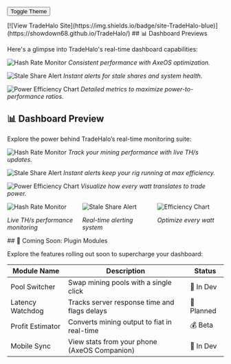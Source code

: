 <button id="toggleTheme">Toggle Theme</button>
<script>
  const button = document.getElementById("toggleTheme");
  button.addEventListener("click", () => {
    document.body.classList.toggle("dark");
    localStorage.setItem("theme", document.body.classList.contains("dark") ? "dark" : "light");
  });

  window.onload = () => {
    if (localStorage.getItem("theme") === "dark") {
      document.body.classList.add("dark");
    }
  };
</script>
<link rel="icon" href="static/branding/favicon.png" type="image/png">
<link rel="icon" href="static/branding/favicon.png" type="image/png">
<link rel="icon" href="static/branding/favicon.png" type="image/png">
[![View TradeHalo Site](https://img.shields.io/badge/site-TradeHalo-blue)](https://showdown68.github.io/TradeHalo/)
## 📊 Dashboard Previews

Here's a glimpse into TradeHalo's real-time dashboard capabilities:

![Hash Rate Monitor](static/branding/dashboard-hashrate.png)
*Consistent performance with AxeOS optimization.*

![Stale Share Alert](static/branding/dashboard-staleshares.png)
*Instant alerts for stale shares and system health.*

![Power Efficiency Chart](static/branding/dashboard-efficiency.png)
*Detailed metrics to maximize power-to-performance ratios.*
## 📊 Dashboard Preview

Explore the power behind TradeHalo’s real-time monitoring suite:

![Hash Rate Monitor](static/branding/Copilot_20250714_130018.png)
*Track your mining performance with live TH/s updates.*

![Stale Share Alert](static/branding/Copilot_20250714_131158.png)
*Instant alerts keep your rig running at max efficiency.*

![Power Efficiency Chart](static/branding/Copilot_20250714_131229.png)
*Visualize how every watt translates to trade power.*
<div style="display: flex; flex-wrap: wrap; gap: 20px;">
  <div style="flex: 1;">
    <img src="static/branding/Copilot_20250714_130018.png" alt="Hash Rate Monitor" />
    <p><em>Live TH/s performance monitoring</em></p>
  </div>
  <div style="flex: 1;">
    <img src="static/branding/Copilot_20250714_131158.png" alt="Stale Share Alert" />
    <p><em>Real-time alerting system</em></p>
  </div>
  <div style="flex: 1;">
    <img src="static/branding/Copilot_20250714_131229.png" alt="Efficiency Chart" />
    <p><em>Optimize every watt</em></p>
  </div>
</div>
## 🔌 Coming Soon: Plugin Modules

Explore the features rolling out soon to supercharge your dashboard:

| Module Name        | Description                                     | Status     |
|--------------------|-------------------------------------------------|------------|
| Pool Switcher      | Swap mining pools with a single click           | 🔄 In Dev   |
| Latency Watchdog   | Tracks server response time and flags delays    | 🧠 Planned  |
| Profit Estimator   | Converts mining output to fiat in real-time     | 💰 Beta     |
| Mobile Sync        | View stats from your phone (AxeOS Companion)    | 📱 In Dev   |

